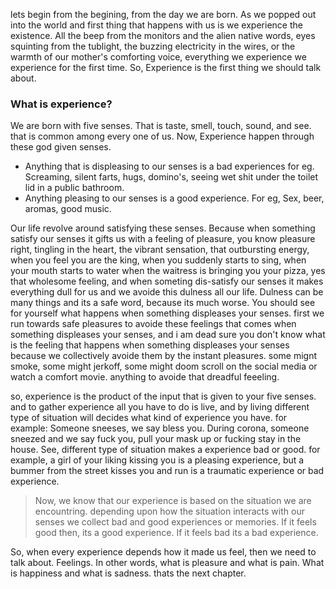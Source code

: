 lets begin from the begining, from the day we are born.
As we popped out into the world and first thing that happens with us is we experience the existence. All the beep from the monitors and the alien native words, eyes squinting from the tublight, the buzzing electricity in the wires, or the warmth of our mother's comforting voice, everything we experience we experience for the first time. So, Experience is the first thing we should talk about.

### What is experience?
We are born with five senses. That is taste, smell, touch, sound, and see. that is common among every one of us. Now, Experience happen through these god given senses. 
* Anything that is displeasing to our senses is a bad experiences for eg. Screaming, silent farts, hugs, domino's, seeing wet shit under the toilet lid in a public bathroom.
* Anything pleasing to our senses is a good experience. For eg, Sex, beer, aromas, good music.

Our life revolve around satisfying these senses. Because when something satisfy our senses it gifts us with a feeling of pleasure, you know pleasure right, tingling in the heart, the vibrant sensation, that outbursting energy, when you feel you are the king, when you suddenly starts to sing, when your mouth starts to water when the waitress is bringing you your pizza, yes that wholesome feeling, and when someting dis-satisfy our senses it makes everything dull for us and we avoide this dulness all our life. Dulness can be many things and its a safe word, because its much worse. You should see for yourself what happens when something displeases your senses. first we run towards safe pleasures to avoide these feelings that comes when something displeases your senses, and i am dead sure you don't know what is the feeling that happens when something displeases your senses because we collectively avoide them by the instant pleasures. some mignt smoke, some might jerkoff, some might doom scroll on the social media or watch a comfort movie. anything to avoide that dreadful feeeling.

so, experience is the product of the input that is given to your five senses. and to gather experience all you have to do is live, and by living different type of situation will decides what kind of experience you have.
for example: Someone sneeses, we say bless you. During corona, someone sneezed and we say fuck you, pull your mask up or fucking stay in the house.
See, different type of situation makes a experience bad or good.
for example, a girl of your liking kissing you is a pleasing experience, but a bummer from the street kisses you and run is a traumatic experience or bad experience.
> Now, we know that our experience is based on the situation we are encountring. depending upon how the situation interacts with our senses we collect bad and good experiences or memories. If it feels good then, its a good experience. If it feels bad its a bad experience.

So, when every experience depends how it made us feel, then we need to talk about. Feelings. In other words, what is pleasure and what is pain. What is happiness and what is sadness. thats the next chapter.










